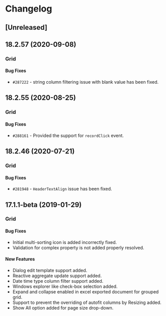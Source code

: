 # Changelog

## [Unreleased]

## 18.2.57 (2020-09-08)

### Grid

#### Bug Fixes

- `#287222` - string column filtering issue with blank value has been fixed.

## 18.2.55 (2020-08-25)

### Grid

#### Bug Fixes

- `#288161` - Provided the support for `recordClick` event.

## 18.2.46 (2020-07-21)

### Grid

#### Bug Fixes

- `#281948` - `HeaderTextAlign` issue has been fixed.

## 17.1.1-beta (2019-01-29)

### Grid

#### Bug Fixes

- Initial multi-sorting icon is added incorrectly fixed.
- Validation for complex property is not added properly resolved.

#### New Features

- Dialog edit template support added.
- Reactive aggregate update support added.
- Date time type column filter support added.
- Windows explorer like check-box selection added.
- Expand and collapse enabled in excel exported document for grouped grid.
- Support to prevent the overriding of autofit columns by Resizing added.
- Show All option added for page size drop-down.
